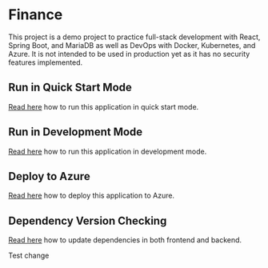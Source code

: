 # Finance

This project is a demo project to practice full-stack development with React, Spring Boot, and MariaDB as well as DevOps with Docker, Kubernetes, and Azure.
It is not intended to be used in production yet as it has no security features implemented.

## Run in Quick Start Mode

[Read here](docs/quick-start-mode.md) how to run this application in quick start mode.

## Run in Development Mode

[Read here](docs/development-mode.md) how to run this application in development mode.

## Deploy to Azure

[Read here](docs/deployment.md) how to deploy this application to Azure.

## Dependency Version Checking

[Read here](docs/dependency-updates.md) how to update dependencies in both frontend and backend.

Test change
